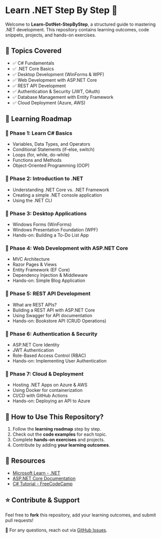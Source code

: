 # Learn .NET Step By Step 🚀

Welcome to **Learn-DotNet-StepByStep**, a structured guide to mastering .NET development. This repository contains learning outcomes, code snippets, projects, and hands-on exercises.

## 📌 Topics Covered
- ✅ C# Fundamentals
- ✅ .NET Core Basics
- ✅ Desktop Development (WinForms & WPF)
- ✅ Web Development with ASP.NET Core
- ✅ REST API Development
- ✅ Authentication & Security (JWT, OAuth)
- ✅ Database Management with Entity Framework
- ✅ Cloud Deployment (Azure, AWS)

## 📖 Learning Roadmap

### 🔹 Phase 1: Learn C# Basics
- Variables, Data Types, and Operators
- Conditional Statements (if-else, switch)
- Loops (for, while, do-while)
- Functions and Methods
- Object-Oriented Programming (OOP)

### 🔹 Phase 2: Introduction to .NET
- Understanding .NET Core vs. .NET Framework
- Creating a simple .NET console application
- Using the .NET CLI

### 🔹 Phase 3: Desktop Applications
- Windows Forms (WinForms)
- Windows Presentation Foundation (WPF)
- Hands-on: Building a To-Do List App

### 🔹 Phase 4: Web Development with ASP.NET Core
- MVC Architecture
- Razor Pages & Views
- Entity Framework (EF Core)
- Dependency Injection & Middleware
- Hands-on: Simple Blog Application

### 🔹 Phase 5: REST API Development
- What are REST APIs?
- Building a REST API with ASP.NET Core
- Using Swagger for API documentation
- Hands-on: Bookstore API (CRUD Operations)

### 🔹 Phase 6: Authentication & Security
- ASP.NET Core Identity
- JWT Authentication
- Role-Based Access Control (RBAC)
- Hands-on: Implementing User Authentication

### 🔹 Phase 7: Cloud & Deployment
- Hosting .NET Apps on Azure & AWS
- Using Docker for containerization
- CI/CD with GitHub Actions
- Hands-on: Deploying an API to Azure

## 🎯 How to Use This Repository?
1. Follow the **learning roadmap** step by step.
2. Check out the **code examples** for each topic.
3. Complete **hands-on exercises** and projects.
4. Contribute by adding **your learning outcomes**.

## 🔗 Resources
- [Microsoft Learn - .NET](https://learn.microsoft.com/en-us/dotnet/)
- [ASP.NET Core Documentation](https://learn.microsoft.com/en-us/aspnet/core/)
- [C# Tutorial - FreeCodeCamp](https://www.youtube.com/watch?v=GhQdlIFylQ8)

## ⭐ Contribute & Support
Feel free to **fork** this repository, add your learning outcomes, and submit pull requests!

📧 For any questions, reach out via [GitHub Issues](https://github.com/LAHI-RU/Learn-DotNet-StepByStep/issues).
